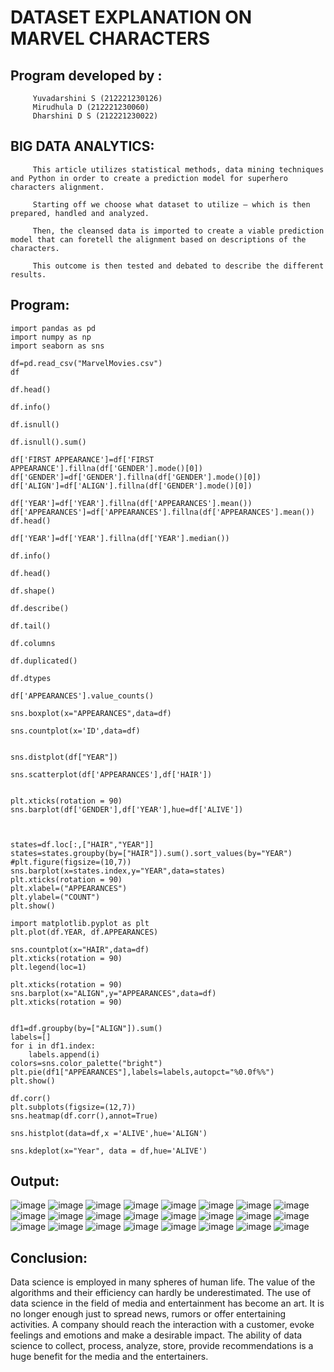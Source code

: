 # DATASET EXPLANATION ON MARVEL CHARACTERS

## Program developed by :

         Yuvadarshini S (212221230126)
         Mirudhula D (212221230060)
         Dharshini D S (212221230022)


## BIG DATA ANALYTICS:


         This article utilizes statistical methods, data mining techniques and Python in order to create a prediction model for superhero characters alignment.

         Starting off we choose what dataset to utilize — which is then prepared, handled and analyzed. 
         
         Then, the cleansed data is imported to create a viable prediction model that can foretell the alignment based on descriptions of the characters. 
         
         This outcome is then tested and debated to describe the different results.
         
## Program:
```
import pandas as pd
import numpy as np
import seaborn as sns

df=pd.read_csv("MarvelMovies.csv")
df

df.head()

df.info()

df.isnull()

df.isnull().sum()

df['FIRST APPEARANCE']=df['FIRST APPEARANCE'].fillna(df['GENDER'].mode()[0])
df['GENDER']=df['GENDER'].fillna(df['GENDER'].mode()[0])
df['ALIGN']=df['ALIGN'].fillna(df['GENDER'].mode()[0])

df['YEAR']=df['YEAR'].fillna(df['APPEARANCES'].mean())
df['APPEARANCES']=df['APPEARANCES'].fillna(df['APPEARANCES'].mean())
df.head()

df['YEAR']=df['YEAR'].fillna(df['YEAR'].median())

df.info()

df.head()

df.shape()

df.describe()

df.tail()

df.columns

df.duplicated()

df.dtypes

df['APPEARANCES'].value_counts()

sns.boxplot(x="APPEARANCES",data=df)

sns.countplot(x='ID',data=df)


sns.distplot(df["YEAR"])

sns.scatterplot(df['APPEARANCES'],df['HAIR'])


plt.xticks(rotation = 90)
sns.barplot(df['GENDER'],df['YEAR'],hue=df['ALIVE'])



states=df.loc[:,["HAIR","YEAR"]]
states=states.groupby(by=["HAIR"]).sum().sort_values(by="YEAR")
#plt.figure(figsize=(10,7))
sns.barplot(x=states.index,y="YEAR",data=states)
plt.xticks(rotation = 90)
plt.xlabel=("APPEARANCES")
plt.ylabel=("COUNT")
plt.show()

import matplotlib.pyplot as plt
plt.plot(df.YEAR, df.APPEARANCES)

sns.countplot(x="HAIR",data=df)
plt.xticks(rotation = 90)
plt.legend(loc=1)

plt.xticks(rotation = 90)
sns.barplot(x="ALIGN",y="APPEARANCES",data=df)
plt.xticks(rotation = 90)


df1=df.groupby(by=["ALIGN"]).sum()
labels=[]
for i in df1.index:
    labels.append(i)
colors=sns.color_palette("bright")
plt.pie(df1["APPEARANCES"],labels=labels,autopct="%0.0f%%")
plt.show()

df.corr()
plt.subplots(figsize=(12,7))
sns.heatmap(df.corr(),annot=True)

sns.histplot(data=df,x ='ALIVE',hue='ALIGN')

sns.kdeplot(x="Year", data = df,hue='ALIVE')
```
## Output:

![image](https://user-images.githubusercontent.com/93482485/204822541-485d2d25-0d6b-4938-9be5-a260f58586fe.png)
![image](https://user-images.githubusercontent.com/93482485/204822602-e9a94c21-4355-43f7-b172-37d5e9bac72f.png)
![image](https://user-images.githubusercontent.com/93482485/204822691-f399ce3f-02b5-45b3-922d-5ee8f739deba.png)
![image](https://user-images.githubusercontent.com/93482485/204822722-8087e1ae-bb61-454f-9358-82ada26a7619.png)
![image](https://user-images.githubusercontent.com/93482485/204822776-585f5f9f-c8d6-47d0-91c7-5b7a57dd097e.png)
![image](https://user-images.githubusercontent.com/93482485/204822857-475f7d6a-1826-4cf3-9857-051b1f43ece2.png)
![image](https://user-images.githubusercontent.com/93482485/204822814-b55fea3c-9acb-4304-b7ec-8d547432b611.png)
![image](https://user-images.githubusercontent.com/93482485/204822904-f8fac28e-2418-435d-a02f-8247a142f9f4.png)
![image](https://user-images.githubusercontent.com/93482485/204822931-1ff15c0f-1714-497b-9329-13705c9cdeb0.png)
![image](https://user-images.githubusercontent.com/93482485/204822955-206ef91c-7081-472d-8f90-46fbadb3df3d.png)
![image](https://user-images.githubusercontent.com/93482485/204822993-3e999985-7353-416d-8d5d-581fc3ef2b12.png)
![image](https://user-images.githubusercontent.com/93482485/204823042-b0112f9b-ca6f-42b7-89ba-283f41b817a3.png)
![image](https://user-images.githubusercontent.com/93482485/204823094-ef775392-b546-49e5-8498-57ae8a6adb30.png)
![image](https://user-images.githubusercontent.com/93482485/204823119-0dbe5f6e-f4a5-4b6e-a1ae-3bd70207f820.png)
![image](https://user-images.githubusercontent.com/93482485/204823149-be3e4a1f-4306-470f-b5c4-e1228e929c2b.png)
![image](https://user-images.githubusercontent.com/93482485/204823169-34937a2f-905b-4b06-9286-7c223817aa8c.png)
![image](https://user-images.githubusercontent.com/93482485/204823220-fac14658-982d-4439-9f75-d1fa962c7c88.png)
![image](https://user-images.githubusercontent.com/93482485/204823258-2eebaa17-f1ed-4a3e-a343-29c8f45a3573.png)
![image](https://user-images.githubusercontent.com/93482485/204823283-602c52b7-ce4f-4e66-bd76-0e7e01b94386.png)
![image](https://user-images.githubusercontent.com/93482485/204823311-32c5a92c-7edf-459e-a079-c376dde7c585.png)
![image](https://user-images.githubusercontent.com/93482485/204823348-6976d571-d2c4-4400-a9fa-360433568f59.png)
![image](https://user-images.githubusercontent.com/93482485/204823379-8c1180cc-a601-443c-93fc-67f691252fa6.png)
![image](https://user-images.githubusercontent.com/93482485/204823421-fd5065f3-3760-4e1d-8259-b6ce41551346.png)
![image](https://user-images.githubusercontent.com/93482485/204823459-c5358b08-9f0f-4b5e-a998-b2ade85e029f.png)


## Conclusion:
Data science is employed in many spheres of human life. 
The value of the algorithms and their efficiency can hardly be underestimated.
The use of data science in the field of media and entertainment has become an art.
It is no longer enough just to spread news, rumors or offer entertaining activities.
A company should reach the interaction with a customer, evoke feelings and emotions and make a desirable impact. 
The ability of data science to collect, process, analyze, store, provide recommendations is a huge benefit for the media and the entertainers.

